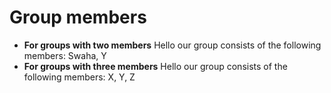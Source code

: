 # Group members

* **For groups with two members** Hello our group consists of the following members: Swaha, Y
* **For groups with three members** Hello our group consists of the following members: X, Y, Z
